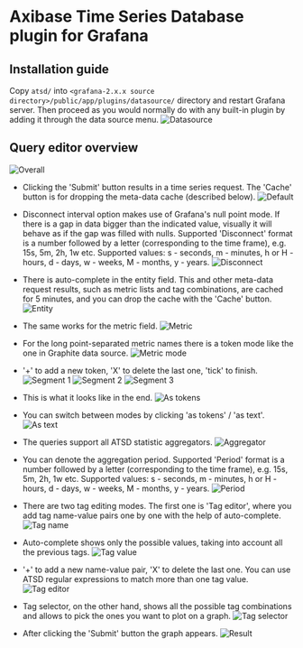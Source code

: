# Axibase Time Series Database plugin for Grafana

## Installation guide

Copy ```atsd/``` into ```<grafana-2.x.x source directory>/public/app/plugins/datasource/``` directory and restart Grafana server. Then proceed as you would normally do with any built-in plugin by adding it through the data source menu.
![Datasource](https://axibase.com/wp-content/uploads/2015/09/18-datasource.png)

## Query editor overview

![Overall](https://axibase.com/wp-content/uploads/2015/09/17-overall.png)

* Clicking the 'Submit' button results in a time series request. The 'Cache' button is for dropping the meta-data cache (described below).
![Default](https://axibase.com/wp-content/uploads/2015/09/00-default.png)

* Disconnect interval option makes use of Grafana's null point mode. If there is a gap in data bigger than the indicated value, visually it will behave as if the gap was filled with nulls.
Supported 'Disconnect' format is a number followed by a letter (corresponding to the time frame), e.g. 15s, 5m, 2h, 1w etc.
Supported values: s - seconds, m - minutes, h or H - hours, d - days, w - weeks, M - months, y - years.
![Disconnect](https://axibase.com/wp-content/uploads/2015/09/01-disconnect.png)

* There is auto-complete in the entity field. This and other meta-data request results, such as metric lists and tag combinations, are cached for 5 minutes, and you can drop the cache with the 'Cache' button.
![Entity](https://axibase.com/wp-content/uploads/2015/09/02-entity.png)

* The same works for the metric field.
![Metric](https://axibase.com/wp-content/uploads/2015/09/03-metric.png)

* For the long point-separated metric names there is a token mode like the one in Graphite data source.
![Metric mode](https://axibase.com/wp-content/uploads/2015/09/04-metric_mode.png)

* '+' to add a new token, 'X' to delete the last one, 'tick' to finish.
![Segment 1](https://axibase.com/wp-content/uploads/2015/09/05-segment_1.png)
![Segment 2](https://axibase.com/wp-content/uploads/2015/09/06-segment_2.png)
![Segment 3](https://axibase.com/wp-content/uploads/2015/09/07-segment_3.png)

* This is what it looks like in the end.
![As tokens](https://axibase.com/wp-content/uploads/2015/09/08-as_tokens.png)

* You can switch between modes by clicking 'as tokens' / 'as text'.
![As text](https://axibase.com/wp-content/uploads/2015/09/09-as_text.png)

* The queries support all ATSD statistic aggregators.
![Aggregator](https://axibase.com/wp-content/uploads/2015/09/10-aggregator.png)

* You can denote the aggregation period.
Supported 'Period' format is a number followed by a letter (corresponding to the time frame), e.g. 15s, 5m, 2h, 1w etc.
Supported values: s - seconds, m - minutes, h or H - hours, d - days, w - weeks, M - months, y - years.
![Period](https://axibase.com/wp-content/uploads/2015/09/11-period.png)

* There are two tag editing modes. The first one is 'Tag editor', where you add tag name-value pairs one by one with the help of auto-complete.
![Tag name](https://axibase.com/wp-content/uploads/2015/09/12-tag_name.png)

* Auto-complete shows only the possible values, taking into account all the previous tags.
![Tag value](https://axibase.com/wp-content/uploads/2015/09/13-tag_value.png)

* '+' to add a new name-value pair, 'X' to delete the last one. You can use ATSD regular expressions to match more than one tag value.
![Tag editor](https://axibase.com/wp-content/uploads/2015/09/14-tag_editor.png)

* Tag selector, on the other hand, shows all the possible tag combinations and allows to pick the ones you want to plot on a graph.
![Tag selector](https://axibase.com/wp-content/uploads/2015/09/15-tag_selector.png)

* After clicking the 'Submit' button the graph appears.
![Result](https://axibase.com/wp-content/uploads/2015/09/16-result.png)
